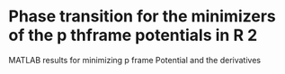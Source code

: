 # Phase transition for the minimizers of the p thframe potentials in R 2
 MATLAB results for minimizing p frame Potential and the derivatives
